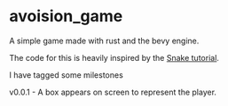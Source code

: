 # avoision_game
A simple game made with rust and the bevy engine. 

The code for this is heavily inspired by the [Snake tutorial](https://mbuffett.com/posts/bevy-snake-tutorial/).

I have tagged some milestones

v0.0.1 - A box appears on screen to represent the player.